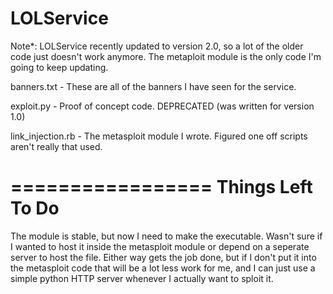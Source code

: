 LOLService
==========
Note*: LOLService recently updated to version 2.0, so a lot of the older code just doesn't work anymore.
The metaploit module is the only code I'm going to keep updating.

banners.txt - These are all of the banners I have seen for the service.

exploit.py - Proof of concept code. DEPRECATED (was written for version 1.0)

link_injection.rb - The metasploit module I wrote. Figured one off scripts aren't really that used.

=================
Things Left To Do
=================

The module is stable, but now I need to make the executable. Wasn't sure if I wanted
to host it inside the metasploit module or depend on a seperate server to host the 
file. Either way gets the job done, but if I don't put it into the metasploit code
that will be a lot less work for me, and I can just use a simple python HTTP server
whenever I actually want to sploit it.
